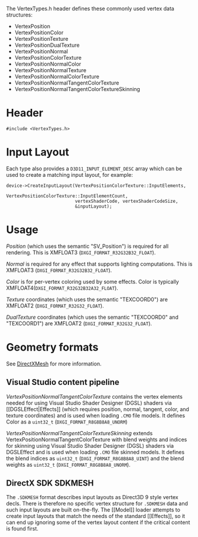 The VertexTypes.h header defines these commonly used vertex data structures:

* VertexPosition
* VertexPositionColor
* VertexPositionTexture
* VertexPositionDualTexture
* VertexPositionNormal
* VertexPositionColorTexture
* VertexPositionNormalColor
* VertexPositionNormalTexture
* VertexPositionNormalColorTexture
* VertexPositionNormalTangentColorTexture
* VertexPositionNormalTangentColorTextureSkinning

# Header
    #include <VertexTypes.h>

# Input Layout
Each type also provides a ``D3D11_INPUT_ELEMENT_DESC`` array which can be used to create a matching input layout, for example:

    device->CreateInputLayout(VertexPositionColorTexture::InputElements,
                              VertexPositionColorTexture::InputElementCount,
                              vertexShaderCode, vertexShaderCodeSize,
                              &inputLayout);

# Usage

*Position* (which uses the semantic "SV_Position") is required for all rendering. This is XMFLOAT3 (``DXGI_FORMAT_R32G32B32_FLOAT``).

*Normal* is required for any effect that supports lighting computations. This is XMFLOAT3 (``DXGI_FORMAT_R32G32B32_FLOAT``).

*Color* is for per-vertex coloring used by some effects.  Color is typically XMFLOAT4(``DXGI_FORMAT_R32G32B32A32_FLOAT``).

*Texture* coordinates (which uses the semantic "TEXCOORD0") are XMFLOAT2 (``DXGI_FORMAT_R32G32_FLOAT``).

*DualTexture* coordinates (which uses the semantic "TEXCOORD0" and "TEXCOORD1") are XMFLOAT2 (``DXGI_FORMAT_R32G32_FLOAT``).

# Geometry formats

See [DirectXMesh](https://github.com/Microsoft/DirectXMesh/wiki/Geometry-formats) for more information.

## Visual Studio content pipeline
_VertexPositionNormalTangentColorTexture_ contains the vertex elements needed for using Visual Studio Shader Designer (DGSL) shaders via [[DGSLEffect|Effects]] (which requires position, normal, tangent, color, and texture coordinates) and is used when loading ``.CMO`` file models. It defines Color as a ``uint32_t`` (``DXGI_FORMAT_R8G8B8A8_UNORM``)

_VertexPositionNormalTangentColorTextureSkinning_ extends VertexPositionNormalTangentColorTexture  with blend weights and indices for skinning using Visual Studio Shader Designer (DGSL) shaders via DGSLEffect and is used when loading ``.CMO`` file skinned models. It defines the blend indices as  ``uint32_t`` (``DXGI_FORMAT_R8G8B8A8_UINT``) and the blend weights as  ``uint32_t`` (``DXGI_FORMAT_R8G8B8A8_UNORM``).

## DirectX SDK SDKMESH
The ``.SDKMESH`` format describes input layouts as Direct3D 9 style vertex decls. There is therefore no specific vertex structure for ``.SDKMESH`` data and such input layouts are built on-the-fly. The [[Model]] loader attempts to create input layouts that match the needs of the standard [[Effects]], so it can end up ignoring some of the vertex layout content if the critical content is found first.

